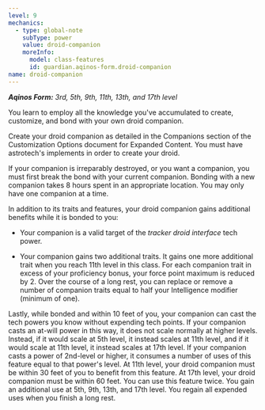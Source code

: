 ```yaml
---
level: 9
mechanics:
  - type: global-note
    subType: power
    value: droid-companion
    moreInfo:
      model: class-features
      id: guardian.aqinos-form.droid-companion
name: droid-companion
---
```

_**Aqinos Form:** 3rd, 5th, 9th, 11th, 13th, and 17th level_
You learn to employ all the knowledge you've accumulated to create, customize, and bond with your own droid companion.
Create your droid companion as detailed in the Companions section of the Customization Options document for Expanded Content. You must have astrotech's implements in order to create your droid.
If your companion is irreparably destroyed, or you want a companion, you must first break the bond with your current companion. Bonding with a new companion takes 8 hours spent in an appropriate location. You may only have one companion at a time.
In addition to its traits and features, your droid companion gains additional benefits while it is bonded to you:
- Your companion is a valid target of the *tracker droid interface* tech power.
- Your companion gains two additional traits. It gains one more additional trait when you reach 11th level in this class. For each companion trait in excess of your proficiency bonus, your force point maximum is reduced by 2. Over the course of a long rest, you can replace or remove a number of companion traits equal to half your Intelligence modifier (minimum of one).
Lastly, while bonded and within 10 feet of you, your companion can cast the tech powers you know without expending tech points. If your companion casts an at-will power in this way, it does not scale normally at higher levels. Instead, if it would scale at 5th level, it instead scales at 11th level, and if it would scale at 11th level, it instead scales at 17th level. If your companion casts a power of 2nd-level or higher, it consumes a number of uses of this feature equal to that power's level. At 11th level, your droid companion must be within 30 feet of you to benefit from this feature. At 17th level, your droid companion must be within 60 feet. You can use this feature twice. You gain an additional use at 5th, 9th, 13th, and 17th level. You regain all expended uses when you finish a long rest.